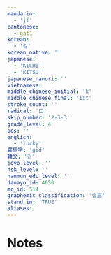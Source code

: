 ```yaml
---
mandarin:
  - 'jí'
cantonese:
  - gat1
korean:
  - '길'
korean_native: ''
japanese:
  - 'KICHI'
  - 'KITSU'
japanese_nanori: ''
vietnamese:
middle_chinese_initial: 'k'
middle_chinese_final: 'iɪt'
stroke_count: ''
radical: '口'
skip_number: '2-3-3'
grade_level: 4
pos: ''
english:
  - 'lucky'
羅馬字: 'gid'
韓文: '긷'
joyo_level: ''
hsk_level: ''
hanmun_edu_level: ''
danayo_id: 4050
mc_id: 514
graphemic_classification: '會意'
stand_in: 'TRUE'
aliases:
---
```


# Notes
